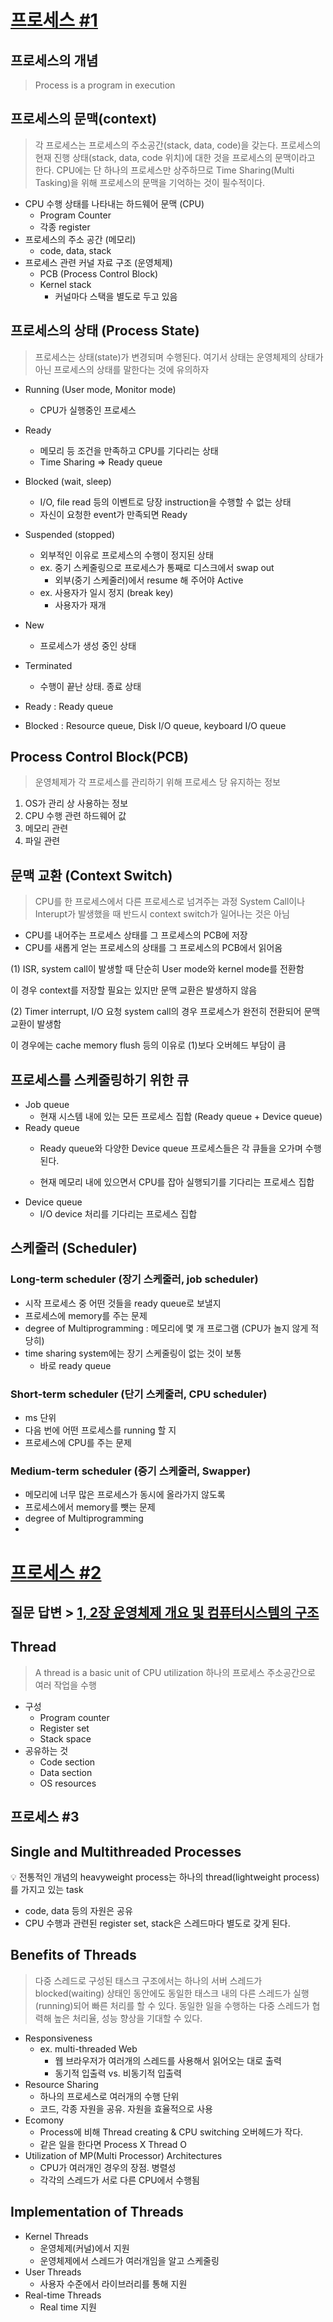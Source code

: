 # [프로세스 #1](https://core.ewha.ac.kr/publicview/C0101020140318134023355997?vmode=f)

## 프로세스의 개념

> Process is a program in execution

## 프로세스의 문맥(context)

> 각 프로세스는 프로세스의 주소공간(stack, data, code)을 갖는다.
> 프로세스의 현재 진행 상태(stack, data, code 위치)에 대한 것을 프로세스의 문맥이라고 한다.
> CPU에는 단 하나의 프로세스만 상주하므로 Time Sharing(Multi Tasking)을 위해 프로세스의 문맥을 기억하는 것이 필수적이다.

- CPU 수행 상태를 나타내는 하드웨어 문맥 (CPU)
  - Program Counter
  - 각종 register
- 프로세스의 주소 공간 (메모리)
  - code, data, stack
- 프로세스 관련 커널 자료 구조 (운영체제)
  - PCB (Process Control Block)
  - Kernel stack
    - 커널마다 스택을 별도로 두고 있음

## 프로세스의 상태 (Process State)

> 프로세스는 상태(state)가 변경되며 수행된다.
> 여기서 상태는 운영체제의 상태가 아닌 프로세스의 상태를 말한다는 것에 유의하자

- Running (User mode, Monitor mode)
  - CPU가 실행중인 프로세스
- Ready
  - 메모리 등 조건을 만족하고 CPU를 기다리는 상태
  - Time Sharing ⇒ Ready queue
- Blocked (wait, sleep)
  - I/O, file read 등의 이벤트로 당장 instruction을 수행할 수 없는 상태
  - 자신이 요청한 event가 만족되면 Ready
- Suspended (stopped)
  - 외부적인 이유로 프로세스의 수행이 정지된 상태
  - ex. 중기 스케줄링으로 프로세스가 통째로 디스크에서 swap out
    - 외부(중기 스케줄러)에서 resume 해 주어야 Active
  - ex. 사용자가 일시 정지 (break key)
    - 사용자가 재개
- New
  - 프로세스가 생성 중인 상태
- Terminated

  - 수행이 끝난 상태. 종료 상태

- Ready : Ready queue
- Blocked : Resource queue, Disk I/O queue, keyboard I/O queue

## Process Control Block(PCB)

> 운영체제가 각 프로세스를 관리하기 위해 프로세스 당 유지하는 정보

1. OS가 관리 상 사용하는 정보
2. CPU 수행 관련 하드웨어 값
3. 메모리 관련
4. 파일 관련

## 문맥 교환 (Context Switch)

> CPU를 한 프로세스에서 다른 프로세스로 넘겨주는 과정
> System Call이나 Interupt가 발생했을 때 반드시 context switch가 일어나는 것은 아님

- CPU를 내어주는 프로세스 상태를 그 프로세스의 PCB에 저장
- CPU를 새롭게 얻는 프로세스의 상태를 그 프로세스의 PCB에서 읽어옴

(1) ISR, system call이 발생할 때 단순히 User mode와 kernel mode를 전환함

이 경우 context를 저장할 필요는 있지만 문맥 교환은 발생하지 않음

(2) Timer interrupt, I/O 요청 system call의 경우 프로세스가 완전히 전환되어 문맥 교환이 발생함

이 경우에는 cache memory flush 등의 이유로 (1)보다 오버헤드 부담이 큼

## 프로세스를 스케줄링하기 위한 큐

- Job queue
  - 현재 시스템 내에 있는 모든 프로세스 집합 (Ready queue + Device queue)
- Ready queue
  - Ready queue와 다양한 Device queue
    프로세스들은 각 큐들을 오가며 수행된다.

  - 현재 메모리 내에 있으면서 CPU를 잡아 실행되기를 기다리는 프로세스 집합
- Device queue
  - I/O device 처리를 기다리는 프로세스 집합

## 스케줄러 (Scheduler)

### Long-term scheduler (장기 스케줄러, job scheduler)

- 시작 프로세스 중 어떤 것들을 ready queue로 보낼지
- 프로세스에 memory를 주는 문제
- degree of Multiprogramming : 메모리에 몇 개 프로그램 (CPU가 놀지 않게 적당히)
- time sharing system에는 장기 스케줄링이 없는 것이 보통
  - 바로 ready queue

### Short-term scheduler (단기 스케줄러, CPU scheduler)

- ms 단위
- 다음 번에 어떤 프로세스를 running 할 지
- 프로세스에 CPU를 주는 문제

### Medium-term scheduler (중기 스케줄러, Swapper)

- 메모리에 너무 많은 프로세스가 동시에 올라가지 않도록
- 프로세스에서 memory를 뺏는 문제
- degree of Multiprogramming
-

# [프로세스 #2](https://core.ewha.ac.kr/publicview/C0101020140321141759959993?vmode=f)

## 질문 답변 > [1, 2장 운영체제 개요 및 컴퓨터시스템의 구조](/운영체제/1,-2장-운영체제-개요-및-컴퓨터시스템의-구조.md)

## Thread

> A thread is a basic unit of CPU utilization
> 하나의 프로세스 주소공간으로 여러 작업을 수행

- 구성
  - Program counter
  - Register set
  - Stack space
- 공유하는 것
  - Code section
  - Data section
  - OS resources

## 프로세스 #3

## Single and Multithreaded Processes

<aside>
💡 전통적인 개념의 heavyweight process는 하나의 thread(lightweight process)를 가지고 있는 task

</aside>

- code, data 등의 자원은 공유
- CPU 수행과 관련된 register set, stack은 스레드마다 별도로 갖게 된다.

## Benefits of Threads

> 다중 스레드로 구성된 태스크 구조에서는 하나의 서버 스레드가 blocked(waiting) 상태인 동안에도 동일한 태스크 내의 다른 스레드가 실행(running)되어 빠른 처리를 할 수 있다. 동일한 일을 수행하는 다중 스레드가 협력해 높은 처리율, 성능 향상을 기대할 수 있다.

- Responsiveness
  - ex. multi-threaded Web
    - 웹 브라우저가 여러개의 스레드를 사용해서 읽어오는 대로 출력
    - 동기적 입출력 vs. 비동기적 입출력
- Resource Sharing
  - 하나의 프로세스로 여러개의 수행 단위
  - 코드, 각종 자원을 공유. 자원을 효율적으로 사용
- Ecomony
  - Process에 비해 Thread creating & CPU switching 오버헤드가 작다.
  - 같은 일을 한다면 Process X Thread O
- Utilization of MP(Multi Processor) Architectures
  - CPU가 여러개인 경우의 장점. 병렬성
  - 각각의 스레드가 서로 다른 CPU에서 수행됨

## Implementation of Threads

- Kernel Threads
  - 운영체제(커널)에서 지원
  - 운영체제에서 스레드가 여러개임을 알고 스케줄링
- User Threads
  - 사용자 수준에서 라이브러리를 통해 지원
- Real-time Threads
  - Real time 지원
